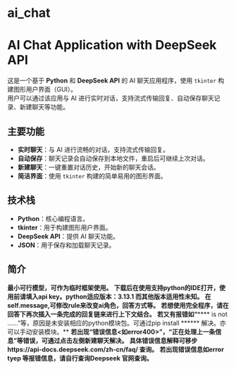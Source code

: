 # ai_chat
# AI Chat Application with DeepSeek API

这是一个基于 **Python** 和 **DeepSeek API** 的 AI 聊天应用程序，使用 `tkinter` 构建图形用户界面（GUI）。  
用户可以通过该应用与 AI 进行实时对话，支持流式传输回复、自动保存聊天记录、新建聊天等功能。

## 主要功能
- **实时聊天**：与 AI 进行流畅的对话，支持流式传输回复。
- **自动保存**：聊天记录会自动保存到本地文件，重启后可继续上次对话。
- **新建聊天**：一键重置对话历史，开始新的聊天会话。
- **简洁界面**：使用 `tkinter` 构建的简单易用的图形界面。

## 技术栈
- **Python**：核心编程语言。
- **tkinter**：用于构建图形用户界面。
- **DeepSeek API**：提供 AI 聊天功能。
- **JSON**：用于保存和加载聊天记录。

## 简介
**最小可行模型，可作为临时框架使用。**
**下载后在使用支持python的IDE打开，使用前请填入api key。python适应版本：3.13.1 而其他版本适用性未知。**
**在self.message,可修改rule来改变ai角色，回答方式等。**
**若想使用完全程序，请在回答下再次插入一条完成的回复链来进行上下文结合。**
**若又有报错如“****** is not ......”等，原因是未安装相应的python模块包。可通过pip install ****** 解决。亦可以手动安装模块。**
**若出现“错误信息<如error400>”，“正在处理上一条信息”等错误，可通过点击左侧新建聊天解决。**
**具体错误信息解释可移步https://api-docs.deepseek.com/zh-cn/faq/ 查询。**
**若出现错误信息如error tyep 等报错信息，请自行查询Deepseek 官网查询。**
